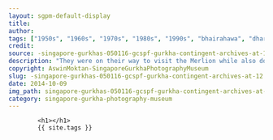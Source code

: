 ```yaml
---
layout: sgpm-default-display
title: 
author: 
tags: ["1950s", "1960s", "1970s", "1980s", "1990s", "bhairahawa", "dharan", "gurkhas", "kathmandu", "nepal", "pokhara", "singapore", "singapore gurkha archive", "singapore gurkha old photographs", "singapore gurkha photography museum", "singapore gurkhas"]
credit: 
source: -singapore-gurkhas-050116-gcspf-gurkha-contingent-archives-at-12
description: "They were on their way to visit the Merlion while also doing their shopping. At the background is Victoria Concert Hall. Date: Late 1970s."
copyright: AswinMoktan-SingaporeGurkhaPhotographyMuseum
slug: -singapore-gurkhas-050116-gcspf-gurkha-contingent-archives-at-12
date: 2014-10-09
img_path: singapore-gurkhas-050116-gcspf-gurkha-contingent-archives-at-12.jpg
category: singapore-gurkha-photography-museum
---
```

	 		

	 		<h1></h1>
	 		{{ site.tags }}
	 		
